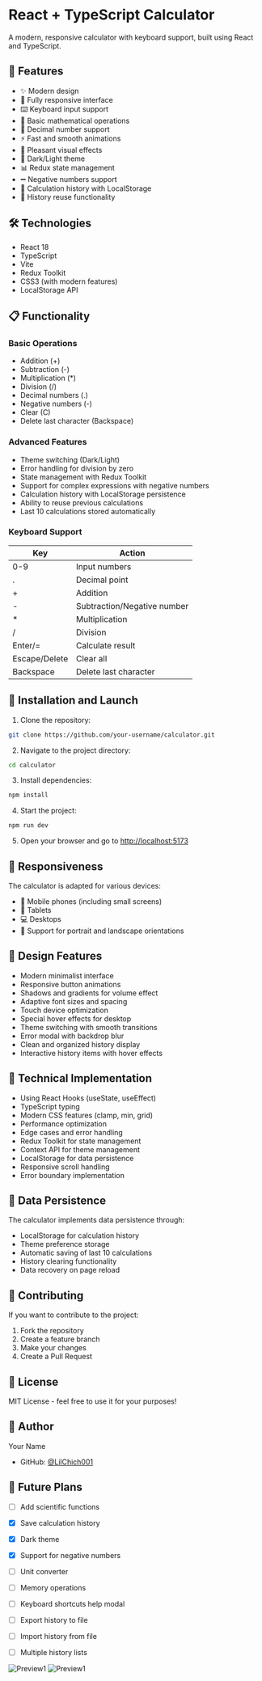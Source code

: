 # React + TypeScript Calculator

A modern, responsive calculator with keyboard support, built using React and TypeScript.

## 🚀 Features

- ✨ Modern design
- 📱 Fully responsive interface
- ⌨️ Keyboard input support
- 🎯 Basic mathematical operations
- 🔄 Decimal number support
- ⚡ Fast and smooth animations
- 🎨 Pleasant visual effects
- 🌙 Dark/Light theme
- 📊 Redux state management
- ➖ Negative numbers support
- 📝 Calculation history with LocalStorage
- 🔄 History reuse functionality

## 🛠 Technologies

- React 18
- TypeScript
- Vite
- Redux Toolkit
- CSS3 (with modern features)
- LocalStorage API

## 📋 Functionality

### Basic Operations
- Addition (+)
- Subtraction (-)
- Multiplication (*)
- Division (/)
- Decimal numbers (.)
- Negative numbers (-)
- Clear (C)
- Delete last character (Backspace)

### Advanced Features
- Theme switching (Dark/Light)
- Error handling for division by zero
- State management with Redux Toolkit
- Support for complex expressions with negative numbers
- Calculation history with LocalStorage persistence
- Ability to reuse previous calculations
- Last 10 calculations stored automatically

### Keyboard Support

| Key | Action |
|---------|----------|
| 0-9 | Input numbers |
| . | Decimal point |
| + | Addition |
| - | Subtraction/Negative number |
| * | Multiplication |
| / | Division |
| Enter/= | Calculate result |
| Escape/Delete | Clear all |
| Backspace | Delete last character |

## 🚀 Installation and Launch

1. Clone the repository:
```bash
git clone https://github.com/your-username/calculator.git
```

2. Navigate to the project directory:
```bash
cd calculator
```

3. Install dependencies:
```bash
npm install
```

4. Start the project:
```bash
npm run dev
```

5. Open your browser and go to [http://localhost:5173](http://localhost:5173)

## 📱 Responsiveness

The calculator is adapted for various devices:
- 📱 Mobile phones (including small screens)
- 📱 Tablets
- 💻 Desktops
- 🔄 Support for portrait and landscape orientations

## 🎨 Design Features

- Modern minimalist interface
- Responsive button animations
- Shadows and gradients for volume effect
- Adaptive font sizes and spacing
- Touch device optimization
- Special hover effects for desktop
- Theme switching with smooth transitions
- Error modal with backdrop blur
- Clean and organized history display
- Interactive history items with hover effects

## 🔧 Technical Implementation

- Using React Hooks (useState, useEffect)
- TypeScript typing
- Modern CSS features (clamp, min, grid)
- Performance optimization
- Edge cases and error handling
- Redux Toolkit for state management
- Context API for theme management
- LocalStorage for data persistence
- Responsive scroll handling
- Error boundary implementation

## 💾 Data Persistence

The calculator implements data persistence through:
- LocalStorage for calculation history
- Theme preference storage
- Automatic saving of last 10 calculations
- History clearing functionality
- Data recovery on page reload

## 🤝 Contributing

If you want to contribute to the project:
1. Fork the repository
2. Create a feature branch
3. Make your changes
4. Create a Pull Request

## 📝 License

MIT License - feel free to use it for your purposes!

## 👤 Author

Your Name
- GitHub: [@LilChich001](https://github.com/LilChich001)

## 🌟 Future Plans

- [ ] Add scientific functions
- [x] Save calculation history
- [x] Dark theme
- [x] Support for negative numbers
- [ ] Unit converter
- [ ] Memory operations
- [ ] Keyboard shortcuts help modal
- [ ] Export history to file
- [ ] Import history from file
- [ ] Multiple history lists


![Preview1](./.preview/preview1.jpg)
![Preview1](./.preview/preview1.jpg)
